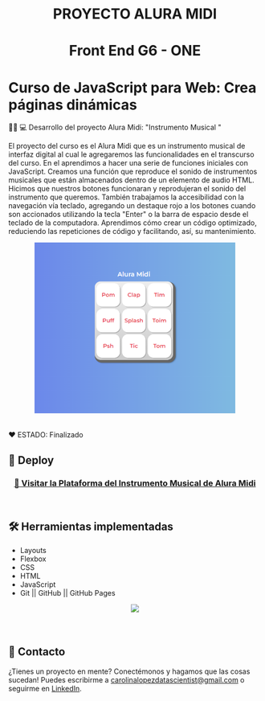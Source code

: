 <h1 align="center"> PROYECTO ALURA MIDI </h1>

<h1 align="center"> Front End G6 - ONE </h1>
 
# Curso de JavaScript para Web: Crea páginas dinámicas 


👩‍💻 💻 Desarrollo del proyecto Alura Midi: "Instrumento Musical "   

El proyecto del curso es el Alura Midi que es un instrumento musical de interfaz 
digital al cual le agregaremos las funcionalidades en el transcurso del curso.
En el aprendimos a hacer una serie de funciones iniciales con JavaScript.
Creamos una función que reproduce el sonido de instrumentos musicales que están 
almacenados dentro de un elemento de audio HTML.
Hicimos que nuestros botones funcionaran y reprodujeran el sonido del instrumento que queremos.
También trabajamos la accesibilidad con la navegación vía teclado, agregando un destaque rojo 
a los botones cuando son accionados utilizando la tecla "Enter" o la barra de espacio desde 
el teclado de la computadora. 
Aprendimos cómo crear un código optimizado, reduciendo las repeticiones de código y 
facilitando, así, su mantenimiento.


<p align="center" >
     <img width="400" heigth="200" src="images/AluraMidi.png">
</p>

<br />
  ❤️ ESTADO: Finalizado
<br />

## 🔎 Deploy
<div align="center">
  <h3>
    <a href="https://bety2022.github.io/AluraMidi/" >
      🔗 Visitar la Plataforma del Instrumento Musical de Alura Midi
    </a>
</div>
<br />

## 🛠️ Herramientas implementadas 
  - Layouts
  - Flexbox
  - CSS
  - HTML
  - JavaScript
  - Git || GitHub || GitHub Pages


<div align="center">
    <a href="https://skillicons.dev">
      <img src="https://skillicons.dev/icons?i=flexbox,layouts,css,html,js,git,github,figma" />
    </a>
</div>
<br />

<br />

## 📧 Contacto
¿Tienes un proyecto en mente? Conectémonos y hagamos que las cosas sucedan! Puedes escribirme a carolinalopezdatascientist@gmail.com o seguirme en [LinkedIn](https://www.linkedin.com/in/carolina-lopez-430208106/).
<br /><br />
